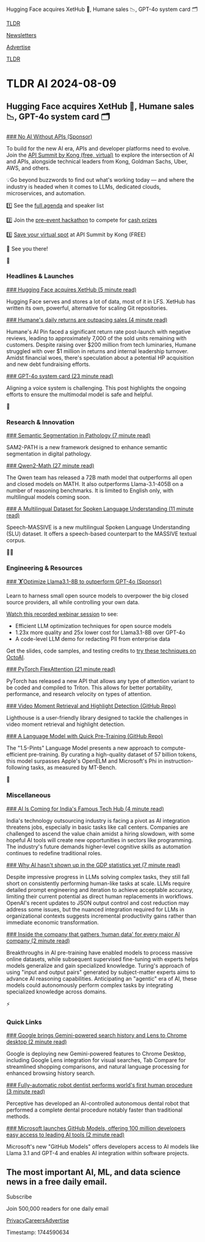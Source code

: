 Hugging Face acquires XetHub 🤝, Humane sales 📉, GPT-4o system card 🗂️

[TLDR](/)

[Newsletters](/newsletters)

[Advertise](https://advertise.tldr.tech/)

[TLDR](/)

# TLDR AI 2024-08-09

## Hugging Face acquires XetHub 🤝, Humane sales 📉, GPT-4o system card 🗂️

### 

[### No AI Without APIs (Sponsor)](https://konghq.com/events/conferences/api-summit?utm_source=TLDR&amp;utm_medium=email&amp;utm_campaign=kong-api-summit-2024&amp;utm_content=ai_8-9)

To build for the new AI era, APIs and developer platforms need to evolve. Join the [API Summit by Kong (free, virtual)](https://konghq.com/events/conferences/api-summit?utm_source=TLDR&utm_medium=email&utm_campaign=kong-api-summit-2024&utm_content=ai_8-9) to explore the intersection of AI and APIs, alongside technical leaders from Kong, Goldman Sachs, Uber, AWS, and others.

💡Go beyond buzzwords to find out what's working today — and where the industry is headed when it comes to LLMs, dedicated clouds, microservices, and automation.

1️⃣ See the [full agenda](https://konghq.com/events/conferences/api-summit?utm_source=TLDR&utm_medium=email&utm_campaign=kong-api-summit-2024&utm_content=ai_8-9) and speaker list

2️⃣ Join the [pre-event hackathon](https://konghq.com/events/conferences/api-summit/hackathon?utm_source=TLDR&utm_medium=email&utm_campaign=kong-api-summit-2024&utm_content=ai_8-9) to compete for [cash prizes](https://konghq.com/events/conferences/api-summit/hackathon?utm_source=TLDR&utm_medium=email&utm_campaign=kong-api-summit-2024&utm_content=ai_8-9)

3️⃣ [Save your virtual spot](https://konghq.com/events/conferences/api-summit/register-now?utm_source=TLDR&utm_medium=email&utm_campaign=kong-api-summit-2024&utm_content=ai_8-9) at API Summit by Kong (FREE)

👋 See you there!

🚀

### Headlines & Launches

[### Hugging Face acquires XetHub (5 minute read)](https://huggingface.co/blog/xethub-joins-hf?utm_source=tldrai)

Hugging Face serves and stores a lot of data, most of it in LFS. XetHub has written its own, powerful, alternative for scaling Git repositories.

[### Humane's daily returns are outpacing sales (4 minute read)](https://www.theverge.com/2024/8/7/24211339/humane-ai-pin-more-daily-returns-than-sales?utm_source=tldrai)

Humane's AI Pin faced a significant return rate post-launch with negative reviews, leading to approximately 7,000 of the sold units remaining with customers. Despite raising over $200 million from tech luminaries, Humane struggled with over $1 million in returns and internal leadership turnover. Amidst financial woes, there's speculation about a potential HP acquisition and new debt fundraising efforts.

[### GPT-4o system card (23 minute read)](https://openai.com/index/gpt-4o-system-card/?utm_source=tldrai)

Aligning a voice system is challenging. This post highlights the ongoing efforts to ensure the multimodal model is safe and helpful.

🧠

### Research & Innovation

[### Semantic Segmentation in Pathology (7 minute read)](https://arxiv.org/abs/2408.03651v1?utm_source=tldrai)

SAM2-PATH is a new framework designed to enhance semantic segmentation in digital pathology.

[### Qwen2-Math (27 minute read)](https://qwenlm.github.io/blog/qwen2-math/?utm_source=tldrai)

The Qwen team has released a 72B math model that outperforms all open and closed models on MATH. It also outperforms Llama-3.1-405B on a number of reasoning benchmarks. It is limited to English only, with multilingual models coming soon.

[### A Multilingual Dataset for Spoken Language Understanding (11 minute read)](https://arxiv.org/abs/2408.03900v1?utm_source=tldrai)

Speech-MASSIVE is a new multilingual Spoken Language Understanding (SLU) dataset. It offers a speech-based counterpart to the MASSIVE textual corpus.

👨‍💻

### Engineering & Resources

[### 🏋️Optimize Llama3.1-8B to outperform GPT-4o (Sponsor)](https://octo.ai/cp/webinar-optimizing-llms/?utm_source=tldr&amp;utm_medium=newsletter&amp;utm_campaign=fine-tuning)

Learn to harness small open source models to overpower the big closed source providers, all while controlling your own data.

[Watch this recorded webinar session](https://octo.ai/cp/webinar-optimizing-llms/?utm_source=tldr&utm_medium=newsletter&utm_campaign=fine-tuning) to see:

* Efficient LLM optimization techniques for open source models
* 1.23x more quality and 25x lower cost for Llama3.1-8B over GPT-4o
* A code-level LLM demo for redacting PII from enterprise data

Get the slides, code samples, and testing credits to [try these techniques on OctoAI](https://octo.ai/cp/webinar-optimizing-llms/?utm_source=tldr&utm_medium=newsletter&utm_campaign=fine-tuning).

[### PyTorch FlexAttention (21 minute read)](https://pytorch.org/blog/flexattention/?utm_source=tldrai)

PyTorch has released a new API that allows any type of attention variant to be coded and compiled to Triton. This allows for better portability, performance, and research velocity on types of attention.

[### Video Moment Retrieval and Highlight Detection (GitHub Repo)](https://github.com/line/lighthouse?utm_source=tldrai)

Lighthouse is a user-friendly library designed to tackle the challenges in video moment retrieval and highlight detection.

[### A Language Model with Quick Pre-Training (GitHub Repo)](https://github.com/Pints-AI/1.5-Pints?utm_source=tldrai)

The "1.5-Pints" Language Model presents a new approach to compute-efficient pre-training. By curating a high-quality dataset of 57 billion tokens, this model surpasses Apple's OpenELM and Microsoft's Phi in instruction-following tasks, as measured by MT-Bench.

🎁

### Miscellaneous

[### AI Is Coming for India's Famous Tech Hub (4 minute read)](https://www.msn.com/en-us/money/other/ai-is-coming-for-india-s-famous-tech-hub/ar-AA1omuJF?utm_source=tldrai)

India's technology outsourcing industry is facing a pivot as AI integration threatens jobs, especially in basic tasks like call centers. Companies are challenged to ascend the value chain amidst a hiring slowdown, with some hopeful AI tools will create new opportunities in sectors like programming. The industry's future demands higher-level cognitive skills as automation continues to redefine traditional roles.

[### Why AI hasn't shown up in the GDP statistics yet (7 minute read)](https://www.strangeloopcanon.com/p/why-ai-hasnt-shown-up-in-the-gdp?utm_source=tldrai)

Despite impressive progress in LLMs solving complex tasks, they still fall short on consistently performing human-like tasks at scale. LLMs require detailed prompt engineering and iteration to achieve acceptable accuracy, limiting their current potential as direct human replacements in workflows. OpenAI's recent updates to JSON output control and cost reduction may address some issues, but the nuanced integration required for LLMs in organizational contexts suggests incremental productivity gains rather than immediate economic transformation.

[### Inside the company that gathers ‘human data' for every major AI company (2 minute read)](https://www.semafor.com/article/08/07/2024/inside-turing-the-company-gathering-human-data-for-every-major-ai-company?utm_source=tldrai)

Breakthroughs in AI pre-training have enabled models to process massive online datasets, while subsequent supervised fine-tuning with experts helps models generalize and gain specialized knowledge. Turing's approach of using "input and output pairs" generated by subject-matter experts aims to advance AI reasoning capabilities. Anticipating an "agentic" era of AI, these models could autonomously perform complex tasks by integrating specialized knowledge across domains.

⚡️

### Quick Links

[### Google brings Gemini-powered search history and Lens to Chrome desktop (2 minute read)](https://techcrunch.com/2024/08/01/google-brings-gemini-powered-search-history-and-lens-to-chrome-desktop/?utm_source=tldrai)

Google is deploying new Gemini-powered features to Chrome Desktop, including Google Lens integration for visual searches, Tab Compare for streamlined shopping comparisons, and natural language processing for enhanced browsing history search.

[### Fully-automatic robot dentist performs world's first human procedure (3 minute read)](https://newatlas.com/health-wellbeing/robot-dentist-world-first/?utm_source=tldrai)

Perceptive has developed an AI-controlled autonomous dental robot that performed a complete dental procedure notably faster than traditional methods.

[### Microsoft launches GitHub Models, offering 100 million developers easy access to leading AI tools (2 minute read)](https://betanews.com/2024/08/01/microsoft-github-models-ai/?utm_source=tldrai)

Microsoft's new "GitHub Models" offers developers access to AI models like Llama 3.1 and GPT-4 and enables AI integration within software projects.

## The most important AI, ML, and data science news in a free daily email.

Subscribe

Join 500,000 readers for one daily email

[Privacy](/privacy)[Careers](https://jobs.ashbyhq.com/tldr.tech)[Advertise](/ai/advertise)

Timestamp: 1744590634